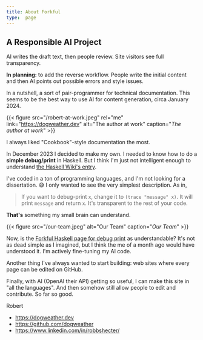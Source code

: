 ```yaml
---
title: About Forkful
type:  page
---
```


## A Responsible AI Project

AI writes the draft text, then people review. Site visitors see full transparency.

**In planning:** to add the reverse workflow. People write the initial content and then AI points out possible errors and style issues.

In a nutshell, a sort of pair-programmer for technical documentation. This seems to be the best way to use AI for content generation, circa January 2024.

{{< figure src="/robert-at-work.jpeg" rel="me" link="https://dogweather.dev" alt="The author at work" caption="_The author at work_" >}}

I always liked "Cookbook"-style documentation the most.

In December 2023 I decided to make my own. I needed to know how to do
a **simple debug/print** in Haskell. But I think I'm just not
intelligent enough to understand 
[the Haskell Wiki's entry](https://en.wikibooks.org/wiki/Haskell/Debugging).

I've coded in a ton of programming languages, and I'm not looking
for a dissertation. 😅 I only wanted to see the very simplest description.
As in, 

> If you want to debug-print `x`, change it to `(trace "message" x)`.
> It will print `message` and return `x`. It's transparent to the rest
> of your code.

**That's** something my small brain can understand.


{{< figure src="/our-team.jpeg" alt="Our Team" caption="_Our Team_" >}}


Now, is the 
[Forkful Haskell page for debug print](/en/haskell/printing-debug-output/) as
understandable? It's not as dead simple as I imagined,
but I think the me of a month ago would have understood it. I'm actively
fine-tuning my AI code.

Another thing I've always wanted to start building: web sites where every
page can be edited on GitHub.

Finally, with AI (OpenAI their API) getting so useful, I can make this site in
"all the languages". And then somehow still allow people to edit and contribute.
So far so good.

Robert

* https://dogweather.dev
* https://github.com/dogweather
* https://www.linkedin.com/in/robbshecter/
